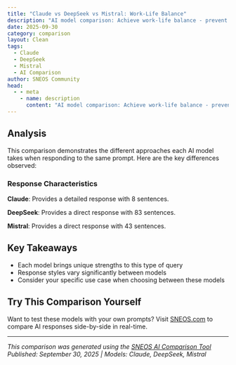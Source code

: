 ```yaml
---
title: "Claude vs DeepSeek vs Mistral: Work-Life Balance"
description: "AI model comparison: Achieve work-life balance - prevent burnout and find fulfillment..."
date: 2025-09-30
category: comparison
layout: Clean
tags:
  - Claude
  - DeepSeek
  - Mistral
  - AI Comparison
author: SNEOS Community
head:
  - - meta
    - name: description
      content: "AI model comparison: Achieve work-life balance - prevent burnout and find fulfillment..."
---
```


<ChatComparison
  title="Claude vs DeepSeek vs Mistral: Work-Life Balance"
  prompt="Achieve work-life balance - prevent burnout and find fulfillment"
  :responses='{
    "Claude": "# Achieving Sustainable Work-Life Balance\n\n## **Understanding Work-Life Balance**\n\nWork-life balance isn\u0027t about perfect equality between work and personal time\u2014it\u0027s about creating a sustainable rhythm that allows you to thrive in both areas without sacrificing your well-being.\n\n---\n\n## **Preventing Burnout**\n\n### **Recognize Early Warning Signs**\n- Chronic exhaustion despite adequate sleep\n- Increased cynicism or detachment\n- Declining performance or motivation\n- Physical symptoms (headaches, digestive issues)\n- Emotional numbness or irritability\n\n### **Set Protective Boundaries**\n- **Time boundaries**: Define clear start/stop times\n- **Communication boundaries**: Limit after-hours emails/calls\n- **Workload boundaries**: Learn to say no to excessive demands\n- **Physical boundaries**: Create dedicated work and rest spaces\n\n### **Recovery Strategies**\n- Take regular micro-breaks (5-10 minutes every hour)\n- Use all vacation time\u2014no exceptions\n- Practice the \u0022digital sunset\u0022 (devices off 1 hour before bed)\n- Engage in activities that genuinely restore you\n\n---\n\n## **Finding Fulfillment**\n\n### **Align with Your Values**\n- Identify what matters most to you beyond work\n- Ensure your career supports rather than conflicts with these values\n- Regularly assess if your current path feels meaningful\n\n### **Cultivate Multiple Sources of Identity**\n- **Professional**: Your career achievements\n- **Personal**: Relationships, hobbies, interests\n- **Physical**: Health and fitness goals\n- **Spiritual/Philosophical**: Purpose and meaning\n- **Creative**: Artistic or innovative pursuits\n\n### **Practice Intentional Living**\n- Schedule personal priorities like important meetings\n- Create rituals that mark transitions between work and life\n- Focus on quality over quantity in both work output and personal time\n\n---\n\n## **Practical Implementation**\n\n### **Daily Practices**\n- Start each day by identifying 1-3 priorities (work and personal)\n- Take a real lunch break away from your workspace\n- End the workday with a \u0022shutdown ritual\u0022\n- Spend at least 30 minutes on something personally meaningful\n\n### **Weekly Practices**\n- Plan one completely work-free activity you enjoy\n- Review and adjust your boundaries based on what worked/didn\u0027t\n- Connect meaningfully with people who matter to you\n- Engage in physical activity that feels good\n\n### **Monthly Practices**\n- Assess your energy levels and satisfaction in different life areas\n- Adjust commitments based on what\u0027s truly important\n- Plan something to look forward to\n- Evaluate and refine your systems\n\n---\n\n## **Making It Sustainable**\n\n**Start Small**: Choose 1-2 strategies and implement them consistently before adding more.\n\n**Be Flexible**: Your balance will look different during various life seasons\u2014that\u0027s normal.\n\n**Communicate Clearly**: Share your boundaries and needs with colleagues, family, and friends.\n\n**Regular Check-ins**: Monthly self-assessment prevents small issues from becoming major problems.\n\nRemember: Work-life balance is a practice, not a destination. The goal is progress toward a life that feels both productive and fulfilling, not perfection.\n\nWhat specific area would you like to focus on first?",
    "DeepSeek": "Of course. Achieving work-life balance and preventing burnout is a conscious, ongoing practice, not a one-time fix. It\u0027s about building a sustainable life where you find fulfillment both in and out of work.\n\nThis guide is broken down into three key phases: **Understanding Burnout, Building Your Defenses,** and **Finding Fulfillment.**\n\n---\n\n### Phase 1: Understand and Recognize Burnout\n\nYou can\u0027t fight an enemy you don\u0027t know. Burnout is a state of emotional, physical, and mental exhaustion caused by excessive and prolonged stress.\n\n**Key Signs of Burnout:**\n\n*   **Emotional Exhaustion:** Feeling drained, depleted, and unable to cope. You might feel tired all the time.\n*   **Cynicism and Detachment:** Losing interest in your work, feeling negative or irritable, and withdrawing from colleagues and responsibilities.\n*   **Reduced Performance:** Feeling ineffective, struggling to concentrate, and being unproductive despite working long hours.\n*   **Physical Symptoms:** Frequent headaches, changes in sleep or appetite, getting sick more often.\n\n\u003E **Action Step:** Take a quiet moment to honestly assess yourself against these signs. Are you experiencing any of them? Acknowledging it is the first step to healing.\n\n---\n\n### Phase 2: Build Your Defenses - The Practical Strategies\n\nThis is about creating systems and boundaries to protect your time and energy.\n\n#### 1. Set Rigorous Boundaries\n*   **Time-Based Boundaries:** Define your workday and stick to it. Shut down your computer at a set time. Avoid checking work email on your phone after hours. Use \u0022Do Not Disturb\u0022 modes.\n*   **Physical Boundaries:** If you work from home, have a dedicated office space and \u0022leave\u0022 it at the end of the day.\n*   **Communication Boundaries:** Learn to say \u0022no\u0022 to non-essential tasks that overload you. You don\u0027t need to give a long excuse; a simple, \u0022I can\u0027t take that on right now as I\u0027m at capacity,\u0022 is sufficient.\n\n#### 2. Master Your Time and Energy\n*   **Time Blocking:** Schedule your day in blocks, not only for work tasks but also for breaks, lunch, and personal time. Treat these personal blocks as unbreakable appointments.\n*   **The 80% Rule:** Aim to work at 80% of your capacity. Leaving a 20% buffer prevents you from being constantly maxed out and allows for the unexpected.\n*   **Single-Tasking:** Multitasking is a myth that increases stress and reduces quality. Focus on one task at a time until completion.\n*   **Identify Your Peak Hours:** Do your most demanding work during your most productive times of the day (e.g., if you\u0027re a morning person, tackle big projects then).\n\n#### 3. Prioritize Recovery and Health\nBurnout recovery happens *outside* of work hours.\n\n*   **Sleep is Non-Negotiable:** Aim for 7-9 hours of quality sleep. It is the foundation of mental and physical resilience.\n*   **Move Your Body:** You don\u0027t need a grueling workout. A daily 30-minute walk, yoga, or stretching can dramatically reduce stress.\n*   **Nourish Yourself:** Eat balanced meals and stay hydrated. Avoid using sugar and caffeine as primary energy sources.\n*   **Practice Mindfulness:** Even 5-10 minutes of meditation or deep breathing daily can calm your nervous system and improve focus.\n\n---\n\n### Phase 3: Find Fulfillment - Beyond Just \u0022Balance\u0022\n\nBalance isn\u0027t just about spending less time at work; it\u0027s about making the rest of your time more meaningful.\n\n#### 1. Reclaim Your Time Off\n*   **Be Intentional:** Don\u0027t just let your weekends \u0022happen.\u0022 Plan at least one or two activities you genuinely look forward to\u2014a hike, reading a book, a hobby, seeing friends.\n*   **Use Your Vacation Days:** They are part of your compensation. Take them, and truly disconnect. A \u0022staycation\u0022 where you rest and pursue hobbies counts!\n\n#### 2. Cultivate Your Identity Outside of Work\nYour job is what you *do*, not who you *are*.\n\n*   **Nurture Hobbies:** Engage in activities that have no purpose other than your enjoyment (playing music, gardening, painting, sports).\n*   **Invest in Relationships:** Spend quality, device-free time with family and friends. Strong social connections are a powerful buffer against stress.\n*   **Volunteer:** Helping others can provide a powerful sense of purpose and perspective that your day job may not.\n\n#### 3. Find Meaning in Your Work (or Adjust Accordingly)\nIf you feel your work is meaningless, it\u0027s a fast track to burnout.\n\n*   **Connect to the \u0022Why\u0022:** How does your role help a customer, colleague, or the company\u0027s mission? Focusing on the impact can renew your sense of purpose.\n*   **Master a New Skill:** Learning something new in your role can reignite engagement and combat stagnation.\n*   **If All Else Fails, Consider a Change:** Sometimes, the culture, role, or company itself is the problem. It may be time to update your resume, talk to a career coach, or explore a lateral move within your company.\n\n---\n\n### Your Quick-Start Action Plan\n\nDon\u0027t get overwhelmed. Start small.\n\n1.  **This Week:** Pick **ONE** boundary to set (e.g., no emails after 7 PM) and **ONE** recovery activity to do (e.g., a 20-minute walk after work).\n2.  **This Month:** Plan one fulfilling activity for your next weekend. Block it out in your calendar.\n3.  **This Quarter:** Use at least one vacation day for a true mental health break.\n4.  **Continuously:** Check in with yourself weekly. Ask: \u0022How am I *really* feeling? Am I recovering? What needs to change?\u0022\n\nAchieving work-life balance is a personal journey. What works for one person may not work for another. The key is to be proactive, not reactive, and to treat your well-being as the non-negotiable foundation for a successful and happy life.",
    "Mistral": "Achieving work-life balance is crucial for preventing burnout and finding fulfillment. Here are some strategies to help you accomplish this:\n\n### 1. **Set Clear Boundaries**\n   - **Define Work Hours:** Establish a clear start and end time for your workday.\n   - **Communicate Boundaries:** Inform colleagues, family, and friends about your work hours and when you are available for personal time.\n   - **Avoid Overcommitment:** Learn to say \u0022no\u0022 when necessary to avoid taking on too much.\n\n### 2. **Prioritize Tasks**\n   - **Use a To-Do List:** Prioritize tasks based on urgency and importance.\n   - **Time Blocking:** Allocate specific time slots for different activities, including work, family time, and personal hobbies.\n   - **Delegate When Possible:** Delegate tasks that can be handled by others to free up your time.\n\n### 3. **Take Regular Breaks**\n   - **Short Breaks:** Use techniques like the Pomodoro Technique (25 minutes of work followed by a 5-minute break).\n   - **Lunch Breaks:** Make sure to take a proper lunch break away from your workstation.\n   - **Vacations:** Plan and take regular vacations to recharge.\n\n### 4. **Practice Self-Care**\n   - **Exercise Regularly:** Physical activity can reduce stress and improve mood.\n   - **Healthy Eating:** Maintain a balanced diet to support your overall well-being.\n   - **Adequate Sleep:** Ensure you get enough rest to feel refreshed and energized.\n\n### 5. **Mindfulness and Relaxation**\n   - **Mindfulness Practices:** Engage in mindfulness meditation, yoga, or deep breathing exercises.\n   - **Hobbies and Interests:** Make time for activities you enjoy, whether it\u0027s reading, painting, or playing a musical instrument.\n   - **Social Connections:** Spend quality time with friends and family to build and maintain strong relationships.\n\n### 6. **Set Realistic Goals**\n   - **Short-Term Goals:** Break down larger tasks into smaller, manageable goals.\n   - **Long-Term Goals:** Have a clear vision of where you want to be in the future, but be flexible and adaptable.\n   - **Celebrate Achievements:** Acknowledge and celebrate your accomplishments, no matter how small.\n\n### 7. **Seek Support**\n   - **Professional Help:** Consider seeking help from a therapist or counselor if you feel overwhelmed.\n   - **Support Network:** Lean on friends, family, and colleagues for emotional support and advice.\n   - **Mentorship:** Find a mentor who can provide guidance and perspective.\n\n### 8. **Technology Management**\n   - **Limit Screen Time:** Set boundaries for when you check emails and messages.\n   - **Use Tools Wisely:** Utilize productivity tools and apps to streamline your workflow.\n   - **Digital Detox:** Take regular breaks from technology to reduce stress and improve focus.\n\n### 9. **Flexible Work Arrangements**\n   - **Remote Work:** If possible, work from home or a flexible location to save commuting time.\n   - **Flexible Hours:** Negotiate flexible work hours that better suit your personal and family needs.\n   - **Job Sharing:** Consider job sharing or part-time work if it aligns with your goals and lifestyle.\n\n### 10. **Reflect and Adjust**\n   - **Regular Check-Ins:** Periodically assess your work-life balance and make adjustments as needed.\n   - **Feedback:** Seek feedback from colleagues, family, and friends to gain different perspectives.\n   - **Continuous Improvement:** Be open to learning and adapting new strategies to maintain balance.\n\n### Conclusion\nAchieving work-life balance is an ongoing process that requires intentional effort and adjustment. By setting clear boundaries, prioritizing tasks, taking regular breaks, practicing self-care, and seeking support, you can prevent burnout and find fulfillment in both your professional and personal life."
  }'
  published-date="22:46"
/>

## Analysis

This comparison demonstrates the different approaches each AI model takes when responding to the same prompt. Here are the key differences observed:

### Response Characteristics

**Claude**: Provides a detailed response with 8 sentences. 

**DeepSeek**: Provides a direct response with 83 sentences. 

**Mistral**: Provides a direct response with 43 sentences. 

## Key Takeaways

- Each model brings unique strengths to this type of query
- Response styles vary significantly between models
- Consider your specific use case when choosing between these models

## Try This Comparison Yourself

Want to test these models with your own prompts? Visit [SNEOS.com](https://sneos.com) to compare AI responses side-by-side in real-time.

---

*This comparison was generated using the [SNEOS AI Comparison Tool](https://sneos.com)*
*Published: September 30, 2025 | Models: Claude, DeepSeek, Mistral*
